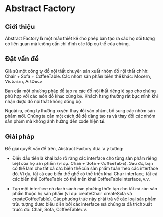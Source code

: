 # Abstract Factory

## Giới thiệu

Abstract Factory là một mẫu thiết kế cho phép bạn tạo ra các họ đối tượng có liên quan mà không cần chỉ định các lớp cụ thể của chúng.

## Đặt vấn đề
Giả sử một công ty đồ nội thất chuyên sản xuất nhóm đồ nội thất chính: Chair + Sofa + CoffeeTable. Các nhóm sản phẩm biến thể khác: Modern, Victorian, ArtDeco

Bạn cần một phương pháp để tạo ra các đồ nội thất riêng lẻ sao cho chúng phù hợp với các món đồ khác cùng bộ. Khách hàng thường rất bực mình khi nhận được đồ nội thất không đồng bộ.

Ngoài ra, công ty thường xuyên thay đổi sản phẩm, bổ sung các nhóm sản phẩm mới.
Chúng ta cần một cách để dễ dàng tạo ra và thay đổi các nhóm sản phẩm mà không ảnh hưởng đến code hiện tại.

## Giải pháp

Để giải quyết vấn đề trên, Abstract Factory đưa ra ý tưởng:
- Điều đầu tiên là khai báo rõ ràng các interface cho từng sản phẩm riêng biệt của họ sản phẩm (ví dụ: Chair + Sofa + CoffeeTable). Sau đó, bạn có thể làm cho tất cả các biến thể của sản phẩm tuân theo các interface đó. Ví dụ, tất cả các biến thể ghế có thể triển khai Chair interface; tất cả các biến thể CoffeeTable có thể triển khai CoffeeTable interface, v.v.

- Tạo một interface có danh sách các phương thức tạo cho tất cả các sản phẩm thuộc họ sản phẩm (ví dụ: createChair, createSofa và createCoffeeTable). Các phương thức này phải trả về các loại sản phẩm trừu tượng được biểu diễn bởi các interface mà chúng ta đã trích xuất trước đó: Chair, Sofa, CoffeeTablev.v.